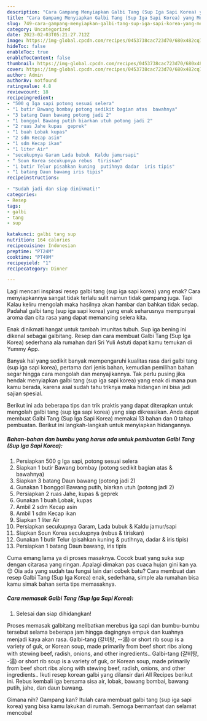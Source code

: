 ```yaml
---
description: "Cara Gampang Menyiapkan Galbi Tang (Sup Iga Sapi Korea) yang Menggugah Selera, Buat Buka Puasa Enak Banget"
title: "Cara Gampang Menyiapkan Galbi Tang (Sup Iga Sapi Korea) yang Menggugah Selera, Buat Buka Puasa Enak Banget"
slug: 749-cara-gampang-menyiapkan-galbi-tang-sup-iga-sapi-korea-yang-menggugah-selera-buat-buka-puasa-enak-banget
category: Uncategorized
date: 2023-02-03T05:21:27.712Z
image: https://img-global.cpcdn.com/recipes/0453738cac723d70/680x482cq70/galbi-tang-sup-iga-sapi-korea-foto-resep-utama.jpg
hideToc: false
enableToc: true
enableTocContent: false
thumbnail: https://img-global.cpcdn.com/recipes/0453738cac723d70/680x482cq70/galbi-tang-sup-iga-sapi-korea-foto-resep-utama.jpg
cover: https://img-global.cpcdn.com/recipes/0453738cac723d70/680x482cq70/galbi-tang-sup-iga-sapi-korea-foto-resep-utama.jpg
author: Admin
authorAv: notfound
ratingvalue: 4.8
reviewcount: 18
recipeingredient:
- "500 g Iga sapi potong sesuai selera"
- "1 butir Bawang bombay potong sedikit bagian atas  bawahnya"
- "3 batang Daun bawang potong jadi 2"
- "1 bonggol Bawang putih biarkan utuh potong jadi 2"
- "2 ruas Jahe kupas  geprek"
- "1 buah Lobak kupas"
- "2 sdm Kecap asin"
- "1 sdm Kecap ikan"
- "1 liter Air"
- "secukupnya Garam Lada bubuk  Kaldu jamursapi"
- " Soun Korea secukupnya rebus  tiriskan"
- "1 butir Telur pisahkan kuning  putihnya dadar  iris tipis"
- "1 batang Daun bawang iris tipis"
recipeinstructions:

- "Sudah jadi dan siap dinikmati!"
categories:
- Resep
tags:
- galbi
- tang
- sup

katakunci: galbi tang sup 
nutrition: 164 calories
recipecuisine: Indonesian
preptime: "PT24M"
cooktime: "PT49M"
recipeyield: "1"
recipecategory: Dinner

---
```



Lagi mencari inspirasi resep galbi tang (sup iga sapi korea) yang enak? Cara menyiapkannya sangat tidak terlalu sulit namun tidak gampang juga. Tapi Kalau keliru mengolah maka hasilnya akan hambar dan bahkan tidak sedap. Padahal galbi tang (sup iga sapi korea) yang enak seharusnya mempunyai aroma dan cita rasa yang dapat memancing selera kita.


Enak dinikmati hangat untuk tambah imunitas tubuh. Sup iga bening ini dikenal sebagai galbitang. Resep dan cara membuat Galbi Tang (Sup Iga Korea) sederhana ala rumahan dari Sri Yuli Astuti dapat kamu temukan di Yummy App.

Banyak hal yang sedikit banyak mempengaruhi kualitas rasa dari galbi tang (sup iga sapi korea), pertama dari jenis bahan, kemudian pemilihan bahan segar hingga cara mengolah dan menyajikannya. Tak perlu pusing jika hendak menyiapkan galbi tang (sup iga sapi korea) yang enak di mana pun kamu berada, karena asal sudah tahu triknya maka hidangan ini bisa jadi sajian spesial.


Berikut ini ada beberapa tips dan trik praktis yang dapat diterapkan untuk mengolah galbi tang (sup iga sapi korea) yang siap dikreasikan. Anda dapat membuat Galbi Tang (Sup Iga Sapi Korea) memakai 13 bahan dan 0 tahap pembuatan. Berikut ini langkah-langkah untuk menyiapkan hidangannya.

<!--inarticleads1-->

##### Bahan-bahan dan bumbu yang harus ada untuk pembuatan Galbi Tang (Sup Iga Sapi Korea):

1. Persiapkan 500 g Iga sapi, potong sesuai selera
1. Siapkan 1 butir Bawang bombay (potong sedikit bagian atas &amp; bawahnya)
1. Siapkan 3 batang Daun bawang (potong jadi 2)
1. Gunakan 1 bonggol Bawang putih, biarkan utuh (potong jadi 2)
1. Persiapkan 2 ruas Jahe, kupas &amp; geprek
1. Gunakan 1 buah Lobak, kupas
1. Ambil 2 sdm Kecap asin
1. Ambil 1 sdm Kecap ikan
1. Siapkan 1 liter Air
1. Persiapkan secukupnya Garam, Lada bubuk &amp; Kaldu jamur/sapi
1. Siapkan  Soun Korea secukupnya (rebus &amp; tiriskan)
1. Gunakan 1 butir Telur (pisahkan kuning &amp; putihnya, dadar &amp; iris tipis)
1. Persiapkan 1 batang Daun bawang, iris tipis


Cuma emang lama ya di proses masaknya. Cocok buat yang suka sup dengan citarasa yang ringan. Apalagi dimakan pas cuaca hujan gini kan ya. 😊 Oia ada yang sudah tau fungsi lain dari cobek batu? Cara membuat dan resep Galbi Tang (Sup Iga Korea) enak, sederhana, simple ala rumahan bisa kamu simak bahan serta tips memasaknya. 

<!--inarticleads2-->

##### Cara memasak Galbi Tang (Sup Iga Sapi Korea):


1. Selesai dan siap dihidangkan!

Proses memasak galbitang melibatkan merebus iga sapi dan bumbu-bumbu tersebut selama beberapa jam hingga dagingnya empuk dan kuahnya menjadi kaya akan rasa. Galbi-tang (갈비탕, --湯) or short rib soup is a variety of guk, or Korean soup, made primarily from beef short ribs along with stewing beef, radish, onions, and other ingredients.. Galbi-tang (갈비탕, -湯) or short rib soup is a variety of guk, or Korean soup, made primarily from beef short ribs along with stewing beef, radish, onions, and other ingredients.. Ikuti resep korean galbi yang dilansir dari All Recipes berikut ini. Rebus kembali iga bersama sisa air, lobak, bawang bombai, bawang putih, jahe, dan daun bawang. 

Gimana nih? Gampang kan? Itulah cara membuat galbi tang (sup iga sapi korea) yang bisa kamu lakukan di rumah. Semoga bermanfaat dan selamat mencoba!
